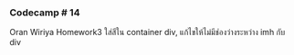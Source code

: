 ### Codecamp # 14 
Oran Wiriya
Homework3 ใส่สีใน container div, แก้ไขให้ไม่มีช่องว่างระหว่าง imh กับ div